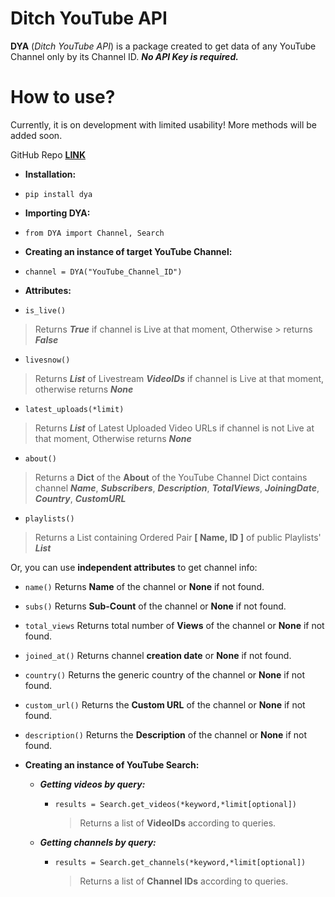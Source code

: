  # Ditch YouTube API      
 **DYA** (*Ditch YouTube API*) is a package created to get data of any YouTube Channel only by its Channel ID. ***No API Key is required.***      
 # How to use?      
 Currently, it is on development with limited usability! More methods will be added soon.      
      
GitHub Repo **[LINK](https://github.com/jnsougata/Ditch-YouTube-API)**      
 - **Installation:** 
 - `pip install dya`      
 - **Importing DYA:** 
 - `from DYA import Channel, Search`      
      
 - **Creating an instance of target YouTube Channel:**
 - `channel = DYA("YouTube_Channel_ID") `   

  - **Attributes:**      
- `is_live()` 
> Returns ***True*** if channel is Live at that moment, Otherwise > returns ***False***      
      
- `livesnow()`      
> Returns ***List*** of Livestream ***VideoIDs***  if channel is Live at that 
> moment, otherwise returns ***None***      
      
- `latest_uploads(*limit)` 
> Returns ***List*** of Latest Uploaded Video URLs if channel is not 
> Live at that moment, Otherwise returns ***None***      

- `about()` 
> Returns a **Dict** of the **About** of the YouTube Channel 
> Dict contains channel ***Name***, ***Subscribers***, ***Description***, ***TotalViews***, ***JoiningDate***, ***Country***, ***CustomURL***   
 - `playlists()`  
> Returns a List containing Ordered Pair **[ Name, ID ]** of public Playlists' ***List***

Or, you can use **independent attributes** to get channel info:

 - `name()` Returns **Name** of the channel or **None** if not found.
 - `subs()` Returns **Sub-Count** of the channel or **None** if not found.
 - `total_views` Returns total number of **Views** of the channel or **None** if not found.
 - `joined_at()` Returns channel **creation date** or **None** if not found.
 - `country()` Returns the generic country of the channel or **None** if not found.
 - `custom_url()` Returns the **Custom URL** of the channel or **None** if not found.
 - `description()` Returns the **Description** of the channel or **None** if not found.
 - **Creating an instance of YouTube Search:**

	 - ***Getting videos by query:***
		 - `results = Search.get_videos(*keyword,*limit[optional])`
			 > Returns a list of **VideoIDs** according to queries.
	
	 - ***Getting channels by query:***
		 - `results = Search.get_channels(*keyword,*limit[optional])`
			 > Returns a list of **Channel IDs** according to queries.

